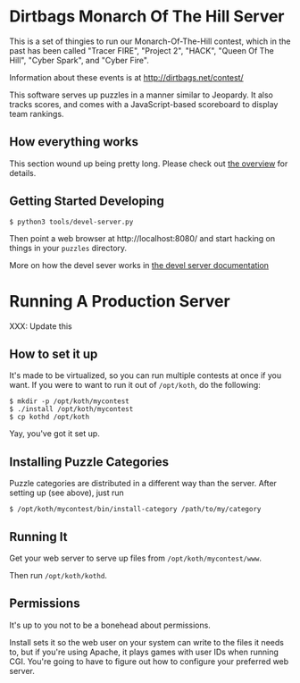 Dirtbags Monarch Of The Hill Server
=====================

This is a set of thingies to run our Monarch-Of-The-Hill contest,
which in the past has been called
"Tracer FIRE",
"Project 2",
"HACK",
"Queen Of The Hill",
"Cyber Spark",
and "Cyber Fire".

Information about these events is at
http://dirtbags.net/contest/

This software serves up puzzles in a manner similar to Jeopardy.
It also tracks scores,
and comes with a JavaScript-based scoreboard to display team rankings.


How everything works
---------------------------

This section wound up being pretty long.
Please check out [the overview](docs/overview.md)
for details.


Getting Started Developing
-------------------------------

    $ python3 tools/devel-server.py

Then point a web browser at http://localhost:8080/
and start hacking on things in your `puzzles` directory.

More on how the devel sever works in
[the devel server documentation](docs/devel-server.md)


Running A Production Server
====================

XXX: Update this

How to set it up
--------------------

It's made to be virtualized,
so you can run multiple contests at once if you want.
If you were to want to run it out of `/opt/koth`,
do the following:

	$ mkdir -p /opt/koth/mycontest
	$ ./install /opt/koth/mycontest
	$ cp kothd /opt/koth
	
Yay, you've got it set up.


Installing Puzzle Categories
------------------------------------

Puzzle categories are distributed in a different way than the server.
After setting up (see above), just run

	$ /opt/koth/mycontest/bin/install-category /path/to/my/category
	

Running It
-------------

Get your web server to serve up files from
`/opt/koth/mycontest/www`.

Then run `/opt/koth/kothd`.


Permissions
----------------

It's up to you not to be a bonehead about permissions.

Install sets it so the web user on your system can write to the files it needs to,
but if you're using Apache,
it plays games with user IDs when running CGI.
You're going to have to figure out how to configure your preferred web server.
